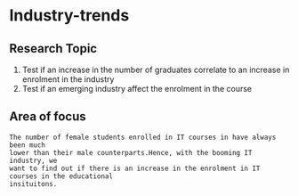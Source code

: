 # Industry-trends

## Research Topic
1. Test if an increase in the number of graduates correlate to an increase in enrolment in the industry
2. Test if an emerging industry affect the enrolment in the course


## Area of focus
```
The number of female students enrolled in IT courses in have always been much
lower than their male counterparts.Hence, with the booming IT industry, we
want to find out if there is an increase in the enrolment in IT courses in the educational
insituitons.
```
